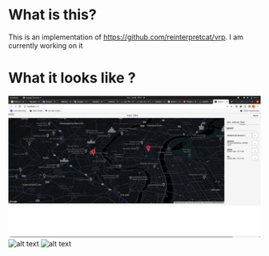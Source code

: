 # What is this? 
This is an implementation of https://github.com/reinterpretcat/vrp.
I am currently working on it

# What it looks like ? 
![alt text](https://github.com/KaraNoreyni/vehicle-routing-solver/blob/main/Screenshot%20from%202022-08-01%2018-37-51.png)
![alt text](https://github.com/KaraSery/vehicle-routing-solver/blob/main/Screenshot%20from%202022-08-02%2019-02-49.png)
![alt text](https://github.com/KaraSery/vehicle-routing-solver/blob/main/Screenshot%20from%202022-08-02%2019-02-58.png)




